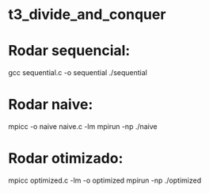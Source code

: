 # t3_divide_and_conquer

# Rodar sequencial:
gcc sequential.c -o sequential
./sequential

# Rodar naive: 
mpicc -o naive naive.c -lm
mpirun -np <cores> ./naive 

# Rodar otimizado:
mpicc optimized.c -lm -o optimized 
mpirun -np <cores> ./optimized <size>